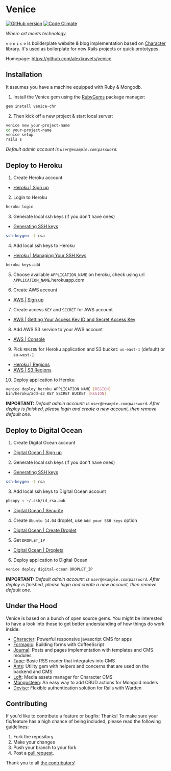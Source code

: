 # Venice
[![GitHub version](https://badge.fury.io/gh/alexkravets%2Fvenice.svg)](https://badge.fury.io/gh/alexkravets%2Fvenice)
[![Code Climate](https://codeclimate.com/github/alexkravets/venice/badges/gpa.svg)](https://codeclimate.com/github/alexkravets/venice)

*Where art meets technology.*

`v` `e` `n` `i` `c` `e` is boilderplate website & blog implementation based on
[Character](https://github.com/slate-studio/chr) library. It's used as
boilerplate for new Rails projects or quick prototypes.

Homepage: https://github.com/alexkravets/venice


## Installation

It assumes you have a machine equipped with Ruby & Mongodb.

1. Install the Venice gem using the [RubyGems](https://rubygems.org) package
manager:

  ```bash
  gem install venice-chr
  ```

2. Then kick off a new project & start local server:

  ```bash
  venice new your-project-name
  cd your-project-name
  venice setup
  rails s
  ```

*Default admin account is `user@example.com`:`password`.*


## Deploy to Heroku

1. Create Heroku account
  - [Heroku | Sign up](https://signup.heroku.com/)

2. Login to Heroku

  ```bash
  heroku login
  ```

3. Generate local ssh keys (if you don't have ones)
  - [Generating SSH keys](https://help.github.com/articles/generating-ssh-keys)

  ```bash
  ssh-keygen -t rsa
  ```

4. Add local ssh keys to Heroku
  - [Heroku | Managing Your SSH Keys](https://devcenter.heroku.com/articles/keys)

  ```bash
  heroku keys:add
  ```

5. Choose available `APPLICATION_NAME` on heroku, check using url
`APPLICATION_NAME`.herokuapp.com

6. Create AWS account
  - [AWS | Sign up](https://portal.aws.amazon.com/gp/aws/developer/registration/index.html)

7. Create access `KEY` and `SECRET` for AWS account
  - [AWS | Getting Your Access Key ID and Secret Access Key](http://docs.aws.amazon.com/AWSSimpleQueueService/latest/SQSGettingStartedGuide/AWSCredentials.html)

8. Add AWS S3 service to your AWS account
  - [AWS | Console](http://console.aws.amazon.com/console/home)

9. Pick `REGION` for Heroku application and S3 bucket:
`us-east-1` (default) or `eu-west-1`
  - [Heroku | Regions](https://devcenter.heroku.com/articles/regions#data-center-locations)
  - [AWS | S3 Regions](https://docs.aws.amazon.com/general/latest/gr/rande.html#s3_region)

10. Deploy application to Heroku

  ```bash
  venice deploy heroku APPLICATION_NAME [REGION]
  bin/heroku/add-s3 KEY SECRET BUCKET [REGION]
  ```

**IMPORTANT:** *Default admin account: is `user@example.com`:`password`. After
deploy is finished, please login and create a new account, then remove default
one.*


## Deploy to Digital Ocean

1. Create Digital Ocean account
  - [Digital Ocean | Sign up](https://cloud.digitalocean.com/registrations/new)

2. Generate local ssh keys (if you don't have ones)
  - [Generating SSH keys](https://help.github.com/articles/generating-ssh-keys)

  ```bash
  ssh-keygen -t rsa
  ```

3. Add local ssh keys to Digital Ocean account
  
  ```bash
  pbcopy < ~/.ssh/id_rsa.pub
  ```
  
  - [Digital Ocean | Security](https://cloud.digitalocean.com/settings/security)

4. Create `Ubuntu 14.04` droplet, use `Add your SSH keys` option
  - [Digital Ocean | Create Droplet](https://cloud.digitalocean.com/droplets/new)

5. Get `DROPLET_IP`
  - [Digital Ocean | Droplets](https://cloud.digitalocean.com/droplets)

6. Deploy application to Digital Ocean

```bash
venice deploy digital-ocean DROPLET_IP
```

**IMPORTANT:** *Default admin account: is `user@example.com`:`password`. After
deploy is finished, please login and create a new account, then remove default
one.*


## Under the Hood

Venice is based on a bunch of open source gems. You might be interested to have
a look into those to get better understanding of how things do work inside:

- [Character](https://github.com/slate-studio/chr): Powerful responsive
javascript CMS for apps
- [Formagic](https://github.com/slate-studio/formagic): Building forms with
CoffeeScript
- [Journal](https://github.com/alexkravets/journal): Posts and pages
implementation with templates and CMS modules
- [Tape](https://github.com/alexkravets/tape): Basic RSS reader that integrates
into CMS
- [Ants](https://github.com/slate-studio/ants): Utility gem with helpers and
concerns that are used on the backend and CMS
- [Loft](https://github.com/slate-studio/loft): Media assets manager for
Character CMS
- [Mongosteen](https://github.com/slate-studio/mongosteen): An easy way to add
CRUD actions for Mongoid models
- [Devise](https://github.com/plataformatec/devise): Flexible authentication
solution for Rails with Warden


## Contributing

If you'd like to contribute a feature or bugfix: Thanks! To make sure your
fix/feature has a high chance of being included, please read the following
guidelines:

1. Fork the repository
2. Make your changes
3. Push your branch to your fork
4. Post a [pull request](https://github.com/alexkravets/venice/compare).

Thank you to all
[the contributors](https://github.com/alexkravets/venice/contributors)!
